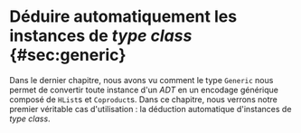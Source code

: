 # Déduire automatiquement les instances de *type class* {#sec:generic}

Dans le dernier chapitre, nous avons vu comment le type `Generic`
nous permet de convertir toute instance d'un *ADT* en un
encodage générique composé de `HList`s et `Coproduct`s.
Dans ce chapitre, nous verrons notre premier véritable cas d'utilisation :
la déduction automatique d'instances de *type class*.
